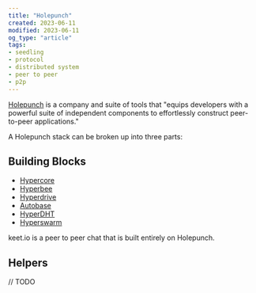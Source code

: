 ```yaml
---
title: "Holepunch"
created: 2023-06-11
modified: 2023-06-11
og_type: "article"
tags:
- seedling
- protocol
- distributed system
- peer to peer
- p2p
---
```


[Holepunch](https://github.com/holepunchto) is a company and suite of tools that "equips developers with a powerful suite of independent components to effortlessly construct peer-to-peer applications."

A Holepunch stack can be broken up into three parts:

## Building Blocks

- [Hypercore](notes/Hypercore.md)
- [Hyperbee](notes/Hyperbee.md)
- [Hyperdrive](notes/Hyperdrive.md)
- [Autobase](notes/Autobase.md)
- [HyperDHT](notes/HyperDHT.md)
- [Hyperswarm](notes/Hyperswarm.md)

keet.io is a peer to peer chat that is built entirely on Holepunch.

## Helpers

// TODO